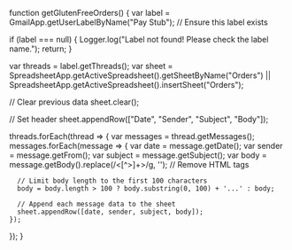 function getGlutenFreeOrders() {
  var label = GmailApp.getUserLabelByName("Pay Stub"); // Ensure this label exists
  
  if (label === null) {
    Logger.log("Label not found! Please check the label name.");
    return;
  }
  
  var threads = label.getThreads();
  var sheet = SpreadsheetApp.getActiveSpreadsheet().getSheetByName("Orders") || SpreadsheetApp.getActiveSpreadsheet().insertSheet("Orders");
  
  // Clear previous data
  sheet.clear();
  
  // Set header
  sheet.appendRow(["Date", "Sender", "Subject", "Body"]);

  threads.forEach(thread => {
    var messages = thread.getMessages();
    messages.forEach(message => {
      var date = message.getDate();
      var sender = message.getFrom();
      var subject = message.getSubject();
      var body = message.getBody().replace(/<[^>]+>/g, ''); // Remove HTML tags

      // Limit body length to the first 100 characters
      body = body.length > 100 ? body.substring(0, 100) + '...' : body;

      // Append each message data to the sheet
      sheet.appendRow([date, sender, subject, body]);
    });
  });
}